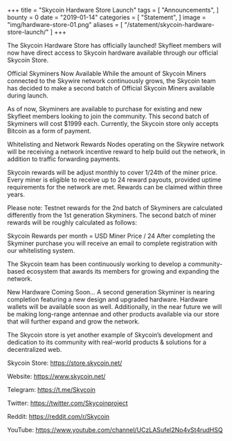 +++
title = "Skycoin Hardware Store Launch"
tags = [ "Announcements", ]
bounty = 0
date = "2019-01-14"
categories = [ "Statement", ]
image = "img/hardware-store-01.png"
aliases = [
	"/statement/skycoin-hardware-store-launch/"
]
+++

The Skycoin Hardware Store has officially launched! Skyfleet members will now have direct access to Skycoin hardware available through our official Skycoin Store.

Official Skyminers Now Available
While the amount of Skycoin Miners connected to the Skywire network continuously grows, the Skycoin team has decided to make a second batch of Official Skycoin Miners available during launch.

As of now, Skyminers are available to purchase for existing and new Skyfleet members looking to join the community. This second batch of Skyminers will cost $1999 each. Currently, the Skycoin store only accepts Bitcoin as a form of payment.

Whitelisting and Network Rewards
Nodes operating on the Skywire network will be receiving a network incentive reward to help build out the network, in addition to traffic forwarding payments.

Skycoin rewards will be adjust monthly to cover 1/24th of the miner price. Every miner is eligible to receive up to 24 reward payouts, provided uptime requirements for the network are met. Rewards can be claimed within three years.

Please note: Testnet rewards for the 2nd batch of Skyminers are calculated differently from the 1st generation Skyminers. The second batch of miner rewards will be roughly calculated as follows:

Skycoin Rewards per month = USD Miner Price / 24
After completing the Skyminer purchase you will receive an email to complete registration with our whitelisting system.

The Skycoin team has been continuously working to develop a community-based ecosystem that awards its members for growing and expanding the network.

New Hardware Coming Soon…
A second generation Skyminer is nearing completion featuring a new design and upgraded hardware. Hardware wallets will be available soon as well. Additionally, in the near future we will be making long-range antennae and other products available via our store that will further expand and grow the network.

The Skycoin store is yet another example of Skycoin’s development and dedication to its community with real-world products & solutions for a decentralized web.

Skycoin Store: https://store.skycoin.net/

Website: https://www.skycoin.net/

Telegram: https://t.me/Skycoin

Twitter: https://twitter.com/Skycoinproject

Reddit: https://reddit.com/r/Skycoin

YouTube: https://www.youtube.com/channel/UCzLASufel2No4vSt4rudHSQ
